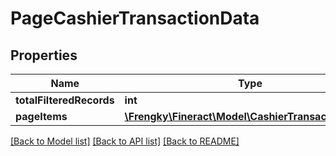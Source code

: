 # PageCashierTransactionData

## Properties
Name | Type | Description | Notes
------------ | ------------- | ------------- | -------------
**totalFilteredRecords** | **int** |  | [optional] 
**pageItems** | [**\Frengky\Fineract\Model\CashierTransactionData[]**](CashierTransactionData.md) |  | [optional] 

[[Back to Model list]](../../README.md#documentation-for-models) [[Back to API list]](../../README.md#documentation-for-api-endpoints) [[Back to README]](../../README.md)

